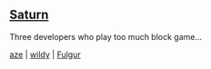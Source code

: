 ## [Saturn](https://saturn.gay/)
Three developers who play too much block game...

[aze](https://github.com/azecx) | [wildy](https://github.com/imWildy) | [Fulgur](https://github.com/pixako0)


